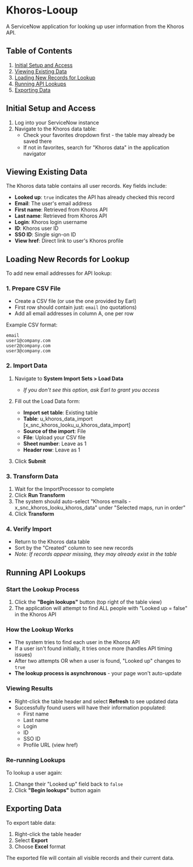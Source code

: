 # Khoros-Looup

A ServiceNow application for looking up user information from the Khoros API.

## Table of Contents
1. [Initial Setup and Access](#initial-setup-and-access)
2. [Viewing Existing Data](#viewing-existing-data)
3. [Loading New Records for Lookup](#loading-new-records-for-lookup)
4. [Running API Lookups](#running-api-lookups)
5. [Exporting Data](#exporting-data)

## Initial Setup and Access

1. Log into your ServiceNow instance
2. Navigate to the Khoros data table:
   - Check your favorites dropdown first - the table may already be saved there
   - If not in favorites, search for "Khoros data" in the application navigator

## Viewing Existing Data

The Khoros data table contains all user records. Key fields include:

- **Looked up**: `true` indicates the API has already checked this record
- **Email**: The user's email address
- **First name**: Retrieved from Khoros API
- **Last name**: Retrieved from Khoros API  
- **Login**: Khoros login username
- **ID**: Khoros user ID
- **SSO ID**: Single sign-on ID
- **View href**: Direct link to user's Khoros profile

## Loading New Records for Lookup

To add new email addresses for API lookup:

### 1. Prepare CSV File
- Create a CSV file (or use the one provided by Earl)
- First row should contain just: `email` (no quotations)
- Add all email addresses in column A, one per row

Example CSV format:
```
email
user1@company.com
user2@company.com
user3@company.com
```

### 2. Import Data
1. Navigate to **System Import Sets > Load Data**
   - *If you don't see this option, ask Earl to grant you access*

2. Fill out the Load Data form:
   - **Import set table**: Existing table
   - **Table**: u_khoros_data_import [x_snc_khoros_looku_u_khoros_data_import]
   - **Source of the import**: File
   - **File**: Upload your CSV file
   - **Sheet number**: Leave as 1
   - **Header row**: Leave as 1

3. Click **Submit**

### 3. Transform Data
1. Wait for the ImportProcessor to complete
2. Click **Run Transform**
3. The system should auto-select "Khoros emails - x_snc_khoros_looku_khoros_data" under "Selected maps, run in order"
4. Click **Transform**

### 4. Verify Import
- Return to the Khoros data table
- Sort by the "Created" column to see new records
- *Note: If records appear missing, they may already exist in the table*

## Running API Lookups

### Start the Lookup Process
1. Click the **"Begin lookups"** button (top right of the table view)
2. The application will attempt to find ALL people with "Looked up = false" in the Khoros API

### How the Lookup Works
- The system tries to find each user in the Khoros API
- If a user isn't found initially, it tries once more (handles API timing issues)
- After two attempts OR when a user is found, "Looked up" changes to `true`
- **The lookup process is asynchronous** - your page won't auto-update

### Viewing Results
- Right-click the table header and select **Refresh** to see updated data
- Successfully found users will have their information populated:
  - First name
  - Last name
  - Login
  - ID
  - SSO ID
  - Profile URL (view href)

### Re-running Lookups
To lookup a user again:
1. Change their "Looked up" field back to `false`
2. Click **"Begin lookups"** button again

## Exporting Data

To export table data:
1. Right-click the table header
2. Select **Export**
3. Choose **Excel** format

The exported file will contain all visible records and their current data.